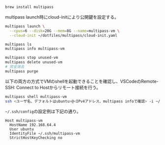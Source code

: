 ```sh
brew install multipass

```

multipass launch時にcloud-initにより公開鍵を設定する。

```sh
multipass launch \
  --cpus=6 --disk=20G --mem=8G --name=multipass-vm \
  --cloud-init ~/dotfiles/multipass/cloud-init.yaml

multipass ls
multipass info multipass-vm

multipass stop unused-vm
multipass delete unused-vm
# 完全消去
multipass purge
```

以下の両方の方式でVMのshellを起動できることを確認し、VSCodeのRemote-SSH: Connect to Hostからリモート接続を行う。

```sh
multipass shell multipass-vm
ssh <ユーザ名、デフォルトはubuntu>@<IPv4アドレス、multipass infoで確認> -i ~/.ssh/<作成した公開鍵> -o StrictHostKeyChecking=no
```

`~/.ssh/config`の設定例は下記の通り。
```
Host multipass-vm
  HostName 192.168.64.4
  User ubuntu
  IdentityFile ~/.ssh/multipass-vm
  StrictHostKeyChecking no
```
